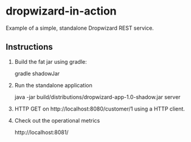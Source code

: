 dropwizard-in-action
====================

Example of a simple, standalone Dropwizard REST service.

Instructions
------------
1. Build the fat jar using gradle:

    gradle shadowJar
    
2. Run the standalone application

    java -jar build/distributions/dropwizard-app-1.0-shadow.jar server 
    
3. HTTP GET on http://localhost:8080/customer/1 using a HTTP client.

4. Check out the operational metrics

    http://localhost:8081/
